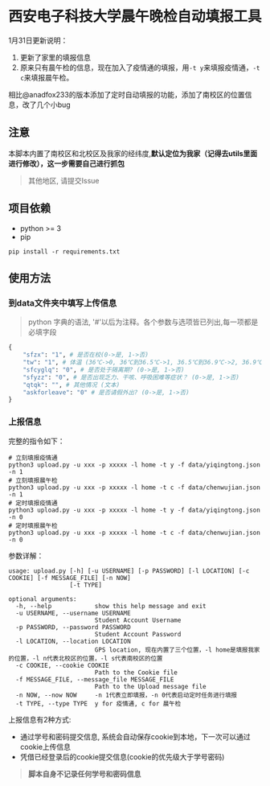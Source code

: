# 西安电子科技大学晨午晚检自动填报工具

1月31日更新说明：
1. 更新了家里的填报信息
2. 原来只有晨午检的信息，现在加入了疫情通的填报，用`-t y`来填报疫情通，`-t c`来填报晨午检。

相比@anadfox233的版本添加了定时自动填报的功能，添加了南校区的位置信息，改了几个小bug

## 注意
本脚本内置了南校区和北校区及我家的经纬度,**默认定位为我家（记得去utils里面进行修改），这一步需要自己进行抓包**

> 其他地区, 请提交Issue
## 项目依赖
* python >= 3
* pip

```shell script
pip install -r requirements.txt
```

## 使用方法

###  到data文件夹中填写上传信息

> python 字典的语法, '#'以后为注释。各个参数与选项皆已列出,每一项都是必填字段

```python
{
    "sfzx": "1", # 是否在校(0->是, 1->否)
    "tw": "1", # 体温 (36℃->0, 36℃到36.5℃->1, 36.5℃到36.9℃->2, 36.9℃到37℃.3->3, 37.3℃到38℃->4, 38℃到38.5℃->5, 38.5℃到39℃->6, 39℃到40℃->7, 40℃以上->8)
    "sfcyglq": "0", # 是否处于隔离期? (0->是, 1->否)
    "sfyzz": "0", # 是否出现乏力、干咳、呼吸困难等症状？ (0->是, 1->否)
    "qtqk": "", # 其他情况 (文本)
    "askforleave": "0" # 是否请假外出? (0->是, 1->否)
}
```
### 上报信息

完整的指令如下：

```shell
# 立刻填报疫情通
python3 upload.py -u xxx -p xxxxx -l home -t y -f data/yiqingtong.json -n 1
# 立刻填报晨午检
python3 upload.py -u xxx -p xxxxx -l home -t c -f data/chenwujian.json -n 1
# 定时填报疫情通
python3 upload.py -u xxx -p xxxxx -l home -t y -f data/yiqingtong.json -n 0
# 定时填报晨午检
python3 upload.py -u xxx -p xxxxx -l home -t c -f data/chenwujian.json -n 0
```

   
参数详解：
   
```
usage: upload.py [-h] [-u USERNAME] [-p PASSWORD] [-l LOCATION] [-c COOKIE] [-f MESSAGE_FILE] [-n NOW]
                 [-t TYPE]

optional arguments:
  -h, --help            show this help message and exit
  -u USERNAME, --username USERNAME
                        Student Account Username
  -p PASSWORD, --password PASSWORD
                        Student Account Password
  -l LOCATION, --location LOCATION 
                        GPS location, 现在内置了三个位置，-l home是填报我家的位置，-l n代表北校区的位置，-l s代表南校区的位置
  -c COOKIE, --cookie COOKIE
                        Path to the Cookie file
  -f MESSAGE_FILE, --message_file MESSAGE_FILE
                        Path to the Upload message file
  -n NOW, --now NOW     -n 1代表立即填报，-n 0代表启动定时任务进行填报
  -t TYPE, --type TYPE  y for 疫情通, c for 晨午检
```

上报信息有2种方式: 
* 通过学号和密码提交信息, 系统会自动保存cookie到本地，下一次可以通过cookie上传信息 
* 凭借已经登录后的cookie提交信息(cookie的优先级大于学号密码)
> **脚本自身不记录任何学号和密码信息**
